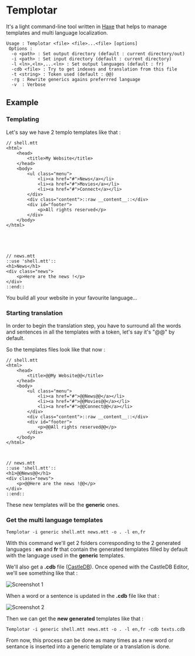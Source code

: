 # Templotar

It's a light command-line tool written in [Haxe](http://haxe.org) that helps to manage templates and multi language localization.

	Usage : Templotar <file> <file>...<file> [options]
	 Options :
	  -o <path> : Set output directory (default : current directory/out)
	  -i <path> : Set input directory (default : current directory)
	  -l <ln>,<ln>,...<ln> : Set output languages (default : fr)
	  -cdb <file> : Try to get indexes and translation from this file
	  -t <string> : Token used (default : @@)
	  -rg : Rewrite generics agains preferrred language
	  -v  : Verbose

## Example

### Templating

Let's say we have 2 templo templates like that :

	// shell.mtt
	<html>
		<head>
			<title>My Website</title>
		</head>
		<body>
			<ul class="menu">
				<li><a href="#">News</a></li>
				<li><a href="#">Movies</a></li>
				<li><a href="#">Connect</a></li>
			</div>
			<div class="content">::raw __content__::</div>
			<div id="footer">
				<p>All rights reserved</p>
			</div>
		</body>
	</html>




	
	// news.mtt
	::use 'shell.mtt'::
	<h1>News</h1>
	<div class="news">
		<p>Here are the news !</p>
	</div>
	::end::
	
You build all your website in your favourite language...

### Starting translation

In order to begin the translation step, you have to surround all the words and sentences in all the templates with a token, let's say it's "@@" by default.

So the templates files look like that now :

	// shell.mtt
	<html>
		<head>
			<title>@@My Website@@</title>
		</head>
		<body>
			<ul class="menu">
				<li><a href="#">@@News@@</a></li>
				<li><a href="#">@@Movies@@</a></li>
				<li><a href="#">@@Connect@@</a></li>
			</div>
			<div class="content">::raw __content__::</div>
			<div id="footer">
				<p>@@All rights reserved@@</p>
			</div>
		</body>
	</html>
		
	
	
	// news.mtt
	::use 'shell.mtt'::
	<h1>@@News@@</h1>
	<div class="news">
		<p>@@Here are the news !@@</p>
	</div>
	::end::
	
These new templates will be the **generic** ones.

### Get the multi language templates

	Templotar -i generic shell.mtt news.mtt -o . -l en,fr

With this command we'll get 2 folders corresponding to the 2 generated languages : **en** and **fr** that contain the generated templates filled by default with the language used in the **generic** templates.

We'll also get a **.cdb** file ([CastleDB](http://castledb.org)). Once opened with the CastleDB Editor, we'll see something like that :
	
![Screenshot 1](http://mromecki.fr/blog/post/59/screen1.jpg)
	
When a word or a sentence is updated in the **.cdb** file like that :
	
![Screenshot 2](http://mromecki.fr/blog/post/59/screen2.jpg)
		
Then we can get the **new generated** templates like that :
	
	Templotar -i generic shell.mtt news.mtt -o . -l en,fr -cdb texts.cdb
	
From now, this process can be done as many times as a new word or sentance is inserted into a generic template or a translation is done.
